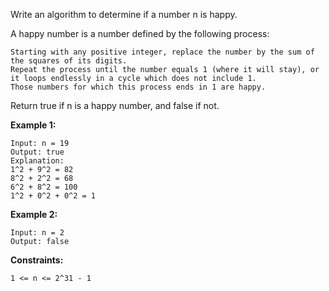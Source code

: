 Write an algorithm to determine if a number n is happy.

A happy number is a number defined by the following process:

    Starting with any positive integer, replace the number by the sum of the squares of its digits.
    Repeat the process until the number equals 1 (where it will stay), or it loops endlessly in a cycle which does not include 1.
    Those numbers for which this process ends in 1 are happy.

Return true if n is a happy number, and false if not.

**Example 1:**
```
Input: n = 19
Output: true
Explanation:
1^2 + 9^2 = 82
8^2 + 2^2 = 68
6^2 + 8^2 = 100
1^2 + 0^2 + 0^2 = 1
```
**Example 2:**
```
Input: n = 2
Output: false
```


**Constraints:**

    1 <= n <= 2^31 - 1

